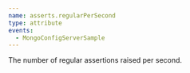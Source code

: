 ```yaml
---
name: asserts.regularPerSecond
type: attribute
events:
  - MongoConfigServerSample
---
```


The number of regular assertions raised per second.